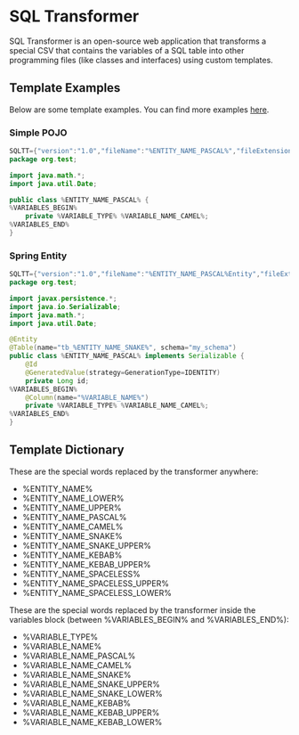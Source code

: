 # SQL Transformer

SQL Transformer is an open-source web application that transforms a special CSV that contains the variables of a SQL table into other programming files (like classes and interfaces) using custom templates.

## Template Examples

Below are some template examples. You can find more examples [here](https://github.com/sampaiodias/sql-transformer/tree/master/docs/template-examples).

### Simple POJO

```java
SQLTT={"version":"1.0","fileName":"%ENTITY_NAME_PASCAL%","fileExtension":"java"}
package org.test;

import java.math.*;
import java.util.Date;

public class %ENTITY_NAME_PASCAL% {
%VARIABLES_BEGIN%
    private %VARIABLE_TYPE% %VARIABLE_NAME_CAMEL%;
%VARIABLES_END%
}

```

### Spring Entity

```java
SQLTT={"version":"1.0","fileName":"%ENTITY_NAME_PASCAL%Entity","fileExtension":"java"}
package org.test;

import javax.persistence.*;
import java.io.Serializable;
import java.math.*;
import java.util.Date;

@Entity
@Table(name="tb_%ENTITY_NAME_SNAKE%", schema="my_schema")
public class %ENTITY_NAME_PASCAL% implements Serializable {
    @Id
    @GeneratedValue(strategy=GenerationType=IDENTITY)
    private Long id;
%VARIABLES_BEGIN%
    @Column(name="%VARIABLE_NAME%")
    private %VARIABLE_TYPE% %VARIABLE_NAME_CAMEL%;
%VARIABLES_END%
}

```


## Template Dictionary

These are the special words replaced by the transformer anywhere:

- %ENTITY_NAME%
- %ENTITY_NAME_LOWER%
- %ENTITY_NAME_UPPER%
- %ENTITY_NAME_PASCAL%
- %ENTITY_NAME_CAMEL%
- %ENTITY_NAME_SNAKE%
- %ENTITY_NAME_SNAKE_UPPER%
- %ENTITY_NAME_KEBAB%
- %ENTITY_NAME_KEBAB_UPPER%
- %ENTITY_NAME_SPACELESS%
- %ENTITY_NAME_SPACELESS_UPPER%
- %ENTITY_NAME_SPACELESS_LOWER%

These are the special words replaced by the transformer inside the variables block (between %VARIABLES_BEGIN% and %VARIABLES_END%):
- %VARIABLE_TYPE%
- %VARIABLE_NAME%
- %VARIABLE_NAME_PASCAL%
- %VARIABLE_NAME_CAMEL%
- %VARIABLE_NAME_SNAKE%
- %VARIABLE_NAME_SNAKE_UPPER%
- %VARIABLE_NAME_SNAKE_LOWER%
- %VARIABLE_NAME_KEBAB%
- %VARIABLE_NAME_KEBAB_UPPER%
- %VARIABLE_NAME_KEBAB_LOWER%
